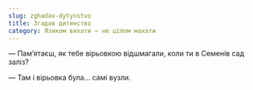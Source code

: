 ```yaml
---
slug: zghadav-dytynstvo
title: Згадав дитинство
category: Язиком вихати — не ціпом махати
---
```

— Пам’ятаєш, як тебе вірьовкою відшмагали, коли ти в Семенів сад заліз?

— Там і вірьовка була… самі вузли.

